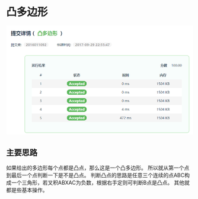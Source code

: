 # 凸多边形
![score](score.PNG)
## 主要思路
如果给出的多边形每个点都是凸点，那么这是一个凸多边形。
所以就从第一个点到最后一个点判断一下是不是凸点。
判断凸点的思路是任意三个连续的点ABC构成一个三角形，若叉积ABXAC为负数，根据右手定则可判断B点是凸点。
其他就都是些基本操作。

